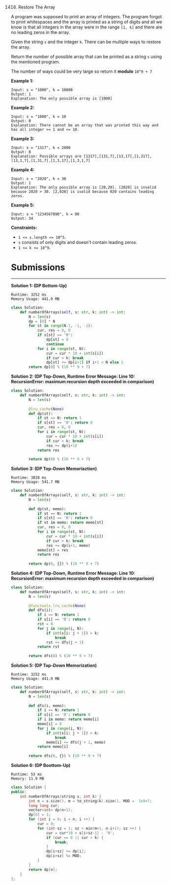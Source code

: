1416. Restore The Array

A program was supposed to print an array of integers. The program forgot to print whitespaces and the array is printed as a string of digits and all we know is that all integers in the array were in the range `[1, k]` and there are no leading zeros in the array.

Given the string `s` and the integer `k`. There can be multiple ways to restore the array.

Return the number of possible array that can be printed as a string `s` using the mentioned program.

The number of ways could be very large so return it **modulo** `10^9 + 7`

 

**Example 1:**
```
Input: s = "1000", k = 10000
Output: 1
Explanation: The only possible array is [1000]
```

**Example 2:**
```
Input: s = "1000", k = 10
Output: 0
Explanation: There cannot be an array that was printed this way and has all integer >= 1 and <= 10.
```

**Example 3:**
```
Input: s = "1317", k = 2000
Output: 8
Explanation: Possible arrays are [1317],[131,7],[13,17],[1,317],[13,1,7],[1,31,7],[1,3,17],[1,3,1,7]
```

**Example 4:**
```
Input: s = "2020", k = 30
Output: 1
Explanation: The only possible array is [20,20]. [2020] is invalid because 2020 > 30. [2,020] is ivalid because 020 contains leading zeros.
```

**Example 5:**
```
Input: s = "1234567890", k = 90
Output: 34
```

**Constraints:**

* `1 <= s.length <= 10^5`.
* `s` consists of only digits and doesn't contain leading zeros.
* `1 <= k <= 10^9`.

# Submissions
---
**Solution 1: (DP Bottom-Up)**
```
Runtime: 3252 ms
Memory Usage: 441.9 MB
```
```python
class Solution:
    def numberOfArrays(self, s: str, k: int) -> int:
        N = len(s)
        dp = [0] * N
        for st in range(N-1, -1, -1):
            cur, res = 0, 0
            if s[st] == '0': 
                dp[st] = 0
                continue
            for i in range(st, N):
                cur = cur * 10 + int(s[i])
                if cur > k: break
                dp[st] += dp[i+1] if i+1 < N else 1
        return dp[0] % (10 ** 9 + 7)
```

**Solution 2: (DP Top-Down, Runtime Error Message:
Line 10: RecursionError: maximum recursion depth exceeded in comparison)**
```python
class Solution:
    def numberOfArrays(self, s: str, k: int) -> int:
        N = len(s)
        
        @lru_cache(None)
        def dp(st):
            if st == N: return 1
            if s[st] == '0': return 0
            cur, res = 0, 0
            for i in range(st, N):
                cur = cur * 10 + int(s[i])
                if cur > k: break
                res += dp(i+1)
            return res
        
        return dp(0) % (10 ** 9 + 7)
```

**Solution 3: (DP Top-Down Memoriaztion)**
```
Runtime: 3828 ms
Memory Usage: 541.7 MB
```
```python
class Solution:
    def numberOfArrays(self, s: str, k: int) -> int:
        N = len(s)
        
        def dp(st, memo):
            if st == N: return 1
            if s[st] == '0': return 0
            if st in memo: return memo[st]
            cur, res = 0, 0
            for i in range(st, N):
                cur = cur * 10 + int(s[i])
                if cur > k: break
                res += dp(i+1, memo)
            memo[st] = res
            return res
        
        return dp(0, {}) % (10 ** 9 + 7)
```

**Solution 4: (DP Top-Down, Runtime Error Message:
Line 10: RecursionError: maximum recursion depth exceeded in comparison)**
```python
class Solution:
    def numberOfArrays(self, s: str, k: int) -> int:
        N = len(s)
        
        @functools.lru_cache(None)
        def dfs(i):
            if i == N: return 1
            if s[i] == '0': return 0
            rst = 0
            for j in range(i, N):
                if int(s[i: j + 1]) > k:
                    break
                rst += dfs(j + 1)    
            return rst
        
        return dfs(0) % (10 ** 9 + 7) 
```

**Solution 5: (DP Top-Down Memorization)**
```
Runtime: 3252 ms
Memory Usage: 441.9 MB
```
```python
class Solution:
    def numberOfArrays(self, s: str, k: int) -> int:
        N = len(s)
        
        def dfs(i, memo):
            if i == N: return 1
            if s[i] == '0': return 0
            if i in memo: return memo[i]
            memo[i] = 0
            for j in range(i, N):
                if int(s[i: j + 1]) > k:
                    break
                memo[i] += dfs(j + 1, memo)    
            return memo[i]
        
        return dfs(0, {}) % (10 ** 9 + 7) 
```

**Solution 6: (DP Boottom-Up)**
```
Runtime: 53 ms
Memory: 11.9 MB
```
```c++
class Solution {
public:
    int numberOfArrays(string s, int k) {
        int n = s.size(), m = to_string(k).size(), MOD =  1e9+7;
        long long cur;
        vector<int> dp(n+1);
        dp[0] = 1;
        for (int i = 0; i < n; i ++) {
            cur = 0;
            for (int sz = 1; sz < min(m+1, n-i+1); sz ++) {
                cur = cur*10 + s[i+sz-1] - '0';
                if (cur == 0 || cur > k) {
                    break;
                }
                dp[i+sz] += dp[i];
                dp[i+sz] %= MOD;
            }
        }
        return dp[n];
    }
};
```
